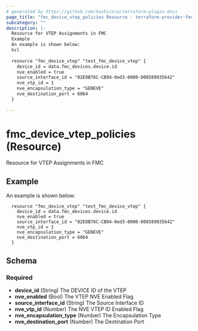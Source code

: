 ```yaml
---
# generated by https://github.com/hashicorp/terraform-plugin-docs
page_title: "fmc_device_vtep_policies Resource - terraform-provider-fmc"
subcategory: ""
description: |-
  Resource for VTEP Assignments in FMC
  Example
  An example is shown below:
  hcl
  
  resource "fmc_device_vtep" "test_fmc_device_vtep" {
    device_id = data.fmc_devices.device.id
    nve_enabled = true
    source_interface_id = "02E8B76C-CB94-0ed3-0000-008589935642" 
    nve_vtp_id = 1
    nve_encapsulation_type = "GENEVE"
    nve_destination_port = 6064
  }
  
---
```


# fmc_device_vtep_policies (Resource)

Resource for VTEP Assignments in FMC

## Example
An example is shown below: 
```hcl
  resource "fmc_device_vtep" "test_fmc_device_vtep" {
    device_id = data.fmc_devices.device.id
    nve_enabled = true
    source_interface_id = "02E8B76C-CB94-0ed3-0000-008589935642" 
    nve_vtp_id = 1
    nve_encapsulation_type = "GENEVE"
    nve_destination_port = 6064
  }
```

<!-- schema generated by tfplugindocs -->
## Schema

### Required
- **device_id** (String) The DEVICE ID of the VTEP
- **nve_enabled** (Bool) The VTEP NVE Enabled Flag
- **source_interface_id** (String) The Source Interface ID
- **nve_vtp_id** (Number) The NVE VTEP ID Enabled Flag
- **nve_encapsulation_type** (Number) The Encapsulation Type
- **nve_destination_port** (Number) The Destination Port
